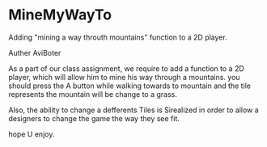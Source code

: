 # MineMyWayTo
Adding "mining a way throuth mountains" function to a 2D player.

Auther AviBoter

As a part of our class assignment, we require to add a function to a 2D player, which will allow him to mine his way through a mountains.
you should press the A button while walking towards to mountain and the tile represents the mountain will be change to a grass.

Also, the ability to change a defferents Tiles is Sirealized in order to allow a designers to change the game the way they see fit.

hope U enjoy.
